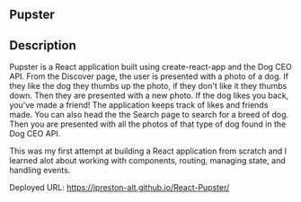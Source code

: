 ## Pupster

## Description
Pupster is a React application built using create-react-app and the Dog CEO API. From the Discover page, the user is presented with a photo of a dog. If they like the dog they thumbs up the photo, if they don't like it they thumbs down. Then they are presented with a new photo. If the dog likes you back, you've made a friend! The application keeps track of likes and friends made. You can also head the the Search page to search for a breed of dog. Then you are presented with all the photos of that type of dog found in the Dog CEO API.

This was my first attempt at building a React application from scratch and I learned alot about working with components, routing, managing state, and handling events.

Deployed URL: https://jpreston-alt.github.io/React-Pupster/